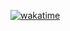 [![wakatime](https://wakatime.com/badge/github/eldoriarpg/companies.svg)](https://wakatime.com/badge/github/eldoriarpg/companies)
